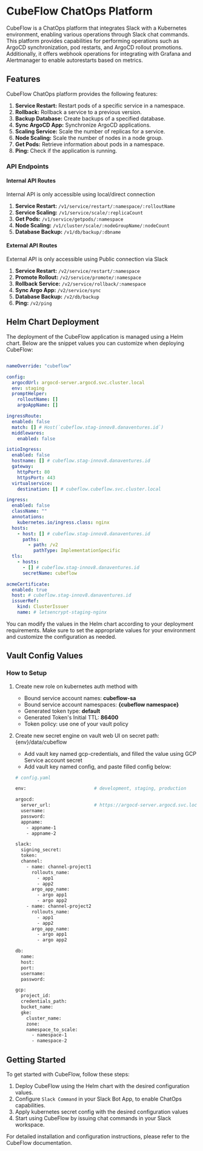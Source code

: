 # CubeFlow ChatOps Platform

CubeFlow is a ChatOps platform that integrates Slack with a Kubernetes environment, enabling various operations through Slack chat commands. This platform provides capabilities for performing operations such as ArgoCD synchronization, pod restarts, and ArgoCD rollout promotions. Additionally, it offers webhook operations for integrating with Grafana and Alertmanager to enable autorestarts based on metrics.

## Features

CubeFlow ChatOps platform provides the following features:

1. **Service Restart:** Restart pods of a specific service in a namespace.
2. **Rollback:** Rollback a service to a previous version.
3. **Backup Database:** Create backups of a specified database.
4. **Sync ArgoCD App:** Synchronize ArgoCD applications.
5. **Scaling Service:** Scale the number of replicas for a service.
6. **Node Scaling:** Scale the number of nodes in a node group.
7. **Get Pods:** Retrieve information about pods in a namespace.
8. **Ping:** Check if the application is running.

### API Endpoints

#### Internal API Routes
Internal API is only accessible using local/direct connection

1. **Service Restart:** `/v1/service/restart/:namespace/:rolloutName`
2. **Service Scaling:** `/v1/service/scale/:replicaCount`
3. **Get Pods:** `/v1/service/getpods/:namespace`
4. **Node Scaling:** `/v1/cluster/scale/:nodeGroupName/:nodeCount`
5. **Database Backup:** `/v1/db/backup/:dbname`

#### External API Routes
External API is only accessible using Public connection via Slack

1. **Service Restart:** `/v2/service/restart/:namespace`
2. **Promote Rollout:** `/v2/service/promote/:namespace`
3. **Rollback Service:** `/v2/service/rollback/:namespace`
4. **Sync Argo App:** `/v2/service/sync`
5. **Database Backup:** `/v2/db/backup`
6. **Ping:** `/v2/ping`

## Helm Chart Deployment

The deployment of the CubeFlow application is managed using a Helm chart. Below are the snippet values you can customize when deploying CubeFlow:

```yaml

nameOverride: "cubeflow"

config:
  argocdUrl: argocd-server.argocd.svc.cluster.local
  env: staging
  promptHelper:
    rolloutName: []
    argoAppName: []

ingressRoute:
  enabled: false
  match: [] # Host(`cubeflow.stag-innov8.danaventures.id`)
  middlewares:
    enabled: false

istioIngress:
  enabled: false
  hostname: [] # cubeflow.stag-innov8.danaventures.id
  gateway:
    httpPort: 80
    httpsPort: 443
  virtualservice:
    destination: [] # cubeflow.cubeflow.svc.cluster.local

ingress:
  enabled: false
  className: ""
  annotations:
    kubernetes.io/ingress.class: nginx
  hosts:
    - host: [] # cubeflow.stag-innov8.danaventures.id
      paths:
        - path: /v2
          pathType: ImplementationSpecific
  tls:
    - hosts:
      - [] # cubeflow.stag-innov8.danaventures.id
      secretName: cubeflow

acmeCertificate:
  enabled: true
  host: # cubeflow.stag-innov8.danaventures.id
  issuerRef:
    kind: ClusterIssuer
    name: # letsencrypt-staging-nginx
```

You can modify the values in the Helm chart according to your deployment requirements. Make sure to set the appropriate values for your environment and customize the configuration as needed.


## Vault Config Values

### How to Setup

1. Create new role on kubernetes auth method with
   - Bound service account names: **cubeflow-sa**
   - Bound service account namespaces: **{cubeflow namespace}**
   - Generated token type: **default**
   - Generated Token's Initial TTL: **86400**
   - Token policy: use one of your vault policy
2. Create new secret engine on vault web UI on secret path: {env}/data/cubeflow
   - Add vault key named gcp-credentials, and filled the value using GCP Service account secret 
   - Add vault key named config, and paste filled config below:

    ```bash
    # config.yaml

    env:                         # development, staging, production 

    argocd:
      server_url:                # https://argocd-server.argocd.svc.local
      username: 
      password: 
      appname:
        - appname-1
        - appname-2

    slack:
      signing_secret: 
      token: 
      channel:
        - name: channel-project1
          rollouts_name:
            - app1                
            - app2
          argo_app_name:
            - argo app1
            - argo app2
        - name: channel-project2
          rollouts_name:
            - app1
            - app2
          argo_app_name:
            - argo app1
            - argo app2

    db:
      name: 
      host: 
      port: 
      username: 
      password: 

    gcp:
      project_id: 
      credentials_path: 
      bucket_name: 
      gke:
        cluster_name: 
        zone: 
        namespace_to_scale:
          - namespace-1
          - namespace-2
    ```
 

## Getting Started
To get started with CubeFlow, follow these steps:

1. Deploy CubeFlow using the Helm chart with the desired configuration values.
2. Configure `Slack Command` in your Slack Bot App, to enable ChatOps capabilities.
3. Apply kubernetes secret config with the desired configuration values
4. Start using CubeFlow by issuing chat commands in your Slack workspace.

For detailed installation and configuration instructions, please refer to the CubeFlow documentation.
